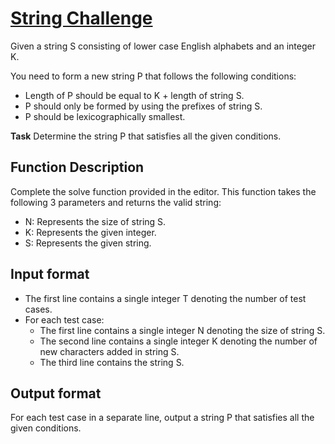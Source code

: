 # [String Challenge][link]

Given a string S consisting of lower case English alphabets and an integer K.

You need to form a new string P that follows the following conditions:

- Length of P should be equal to K + length of string S.
- P should only be formed by using the prefixes of string S.
- P should be lexicographically smallest.

**Task** Determine the string P that satisfies all the given conditions.

## Function Description

Complete the solve function provided in the editor. This function takes the following 3 parameters and returns the valid string:

- N: Represents the size of string S.
- K: Represents the given integer.
- S: Represents the given string.

## Input format

- The first line contains a single integer T denoting the number of test cases.
- For each test case:
  - The first line contains a single integer N denoting the size of string S.
  - The second line contains a single integer K denoting the number of new characters added in string S.
  - The third line contains the string S.

## Output format

For each test case in a separate line, output a string P that satisfies all the given conditions.

[link]: https://www.hackerearth.com/practice/algorithms/string-algorithm/string-searching/practice-problems/algorithm/string-challenge-fbf8cc02/
